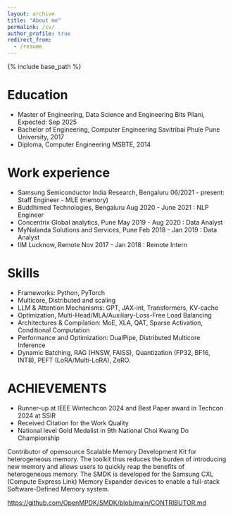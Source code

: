 ```yaml
---
layout: archive
title: "About me"
permalink: /cv/
author_profile: true
redirect_from:
  - /resume
---
```


{% include base_path %}

Education
======
* Master of Engineering, Data Science and Engineering Bits Pilani, Expected: Sep 2025
* Bachelor of Engineering, Computer Engineering Savitribai Phule Pune University, 2017
* Diploma, Computer Engineering MSBTE, 2014


Work experience
======

* Samsung Semiconductor India Research, Bengaluru 06/2021 - present: Staff Engineer - MLE (memory)
* Buddhimed Technologies, Bengaluru Aug 2020 - June 2021 : NLP Engineer   
* Concentrix Global analytics, Pune May 2019 - Aug 2020 : Data Analyst 
* MyNalanda Solutions and Services, Pune Feb 2018 - Jan 2019 : Data Analyst  
* IIM Lucknow, Remote Nov 2017 - Jan 2018 :  Remote Intern
  
  
Skills
======
* Frameworks: Python, PyTorch
* Multicore, Distributed and scaling 
* LLM & Attention Mechanisms: GPT, JAX-int, Transformers, KV-cache
* Optimization, Multi-Head/MLA/Auxiliary-Loss-Free Load Balancing
* Architectures & Compilation: MoE, XLA, QAT, Sparse Activation, Conditional Computation 
* Performance and Optimization: DualPipe, Distributed Multicore Inference
* Dynamic Batching, RAG (HNSW, FAISS), Quantization (FP32, BF16, INT8), PEFT (LoRA/Multi-LoRA), ZeRO.
  

ACHIEVEMENTS
======
* Runner-up at IEEE Wintechcon 2024 and Best Paper award in Techcon 2024 at SSIR
* Received Citation for the Work Quality
* National level Gold Medalist in 9th National Choi Kwang Do Championship

  

Contributor of opensource Scalable Memory Development Kit for heterogeneous memory. The toolkit thus reduces the burden of introducing new memory and allows users to quickly reap the benefits of heterogeneous memory. The SMDK is developed for the Samsung CXL (Compute Express Link) Memory Expander devices to enable a full-stack Software-Defined Memory system.

https://github.com/OpenMPDK/SMDK/blob/main/CONTRIBUTOR.md

  
